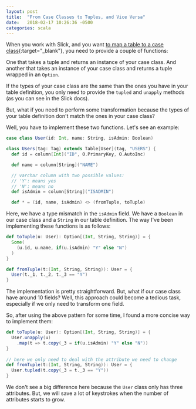 ```yaml
---
layout: post
title:  "From Case Classes to Tuples, and Vice Versa"
date:   2018-02-17 10:26:36 -0500
categories: scala
---
```

When you work with Slick, and you want [to map a table to a case class](http://slick.lightbend.com/doc/3.2.1/schemas.html#mapped-tables){:target="_blank"}, you need to provide a couple of functions:

One that takes a tuple and returns an instance of your case class. And another that takes an instance of your case class and returns a tuple wrapped in an `Option`.

If the types of your case class are the same than the ones you have in your table definition, you only need to provide the `tupled` and `unapply` methods (as you can see in the Slick docs).

But, what if you need to perform some transformation because the types of your table definition don't match the ones in your case class?
<!--description-->
Well, you have to implement these two functions. Let's see an example:


```scala
case class User(id: Int, name: String, isAdmin: Boolean)

class Users(tag: Tag) extends Table[User](tag, "USERS") {
  def id = column[Int]("ID", O.PrimaryKey, O.AutoInc)

  def name = column[String]("NAME")

  // varchar column with two possible values:
  // 'Y': means yes
  // 'N': means no
  def isAdmin = column[String]("ISADMIN")

  def * = (id, name, isAdmin) <> (fromTuple, toTuple)
```
Here, we have a type mismatch in the `isAdmin` field. We have a `Boolean` in our case class and a `String` in our table definition. The way I've been implementing these functions is as follows:

```scala
def toTuple(u: User): Option[(Int, String, String)] = {
  Some(
    (u.id, u.name, if(u.isAdmin) "Y" else "N")
  )
}

def fromTuple(t:(Int, String, String)): User = {
  User(t._1, t._2, t._3 == "Y")
}
```
The implementation is pretty straightforward. But, what if our case class have around 10 fields? Well, this approach could become a tedious task, especially if we only need to transform one field.

So, after using the above pattern for some time, I found a more concise way to implement them:

```scala
def toTuple(u: User): Option[(Int, String, String)] = {
  User.unapply(u)
    .map(t => t.copy(_3 = if(u.isAdmin) "Y" else "N"))
}
  
// here we only need to deal with the attribute we need to change
def fromTuple(t:(Int, String, String)): User = {
  User.tupled(t.copy(_3 = t._3 == "Y"))
}

```
We don't see a big difference here because the `User` class only has three attributes. But, we will save a lot of keystrokes when the number of attributes starts to grow.
